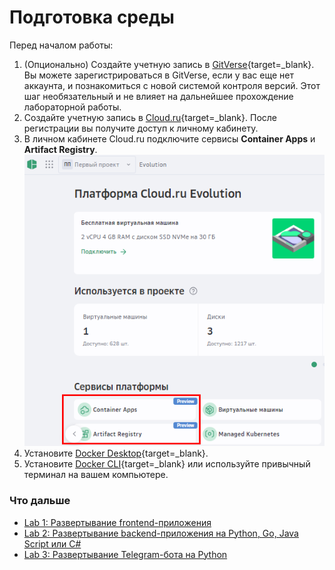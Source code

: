 # Подготовка среды

Перед началом работы: 

1. (Опционально) Создайте учетную запись в [GitVerse](https://gitverse.ru/){target=_blank}. 
   Вы можете зарегистрироваться в GitVerse, если у вас еще нет аккаунта, и познакомиться с новой системой контроля версий. Этот шаг необязательный и не влияет на дальнейшее прохождение лабораторной работы. 
1. Создайте учетную запись в [Cloud.ru](https://console.cloud.ru){target=_blank}. После регистрации вы получите доступ к личному кабинету. 
1. В личном кабинете Cloud.ru подключите сервисы **Container Apps** и **Artifact Registry**.
   ![beta products](images/lab1/evolution-services-on.png)
1. Установите [Docker Desktop](https://www.docker.com/products/docker-desktop){target=_blank}.
1. Установите [Docker CLI](https://git-scm.com){target=_blank} или используйте привычный терминал на вашем компьютере.

### Что дальше

- [Lab 1: Развертывание frontend-приложения](/lab1)
- [Lab 2: Развертывание backend-приложения на Python, Go, Java Script или C#](/lab2)
- [Lab 3: Развертывание Telegram-бота на Python](/lab3)